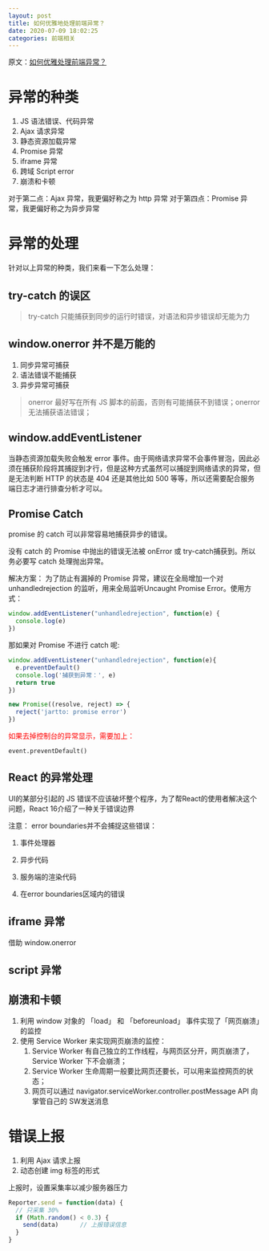 ```yaml
---
layout: post
title: 如何优雅地处理前端异常？
date: 2020-07-09 18:02:25
categories: 前端相关
---
```


原文：[如何优雅处理前端异常？](https://zhuanlan.zhihu.com/p/51800345)

# 异常的种类
1. JS 语法错误、代码异常
2. Ajax 请求异常
3. 静态资源加载异常
4. Promise 异常
6. iframe 异常
7. 跨域 Script error
8. 崩溃和卡顿

对于第二点：Ajax 异常，我更偏好称之为 http 异常
对于第四点：Promise 异常，我更偏好称之为异步异常

# 异常的处理

针对以上异常的种类，我们来看一下怎么处理：

## try-catch  的误区

> try-catch 只能捕获到同步的运行时错误，对语法和异步错误却无能为力

## window.onerror 并不是万能的

1. 同步异常可捕获
2. 语法错误不能捕获
3. 异步异常可捕获

> onerror 最好写在所有 JS 脚本的前面，否则有可能捕获不到错误；onerror 无法捕获语法错误；

## window.addEventListener

当静态资源加载失败会触发 error 事件。由于网络请求异常不会事件冒泡，因此必须在捕获阶段将其捕捉到才行，但是这种方式虽然可以捕捉到网络请求的异常，但是无法判断 HTTP 的状态是 404 还是其他比如 500 等等，所以还需要配合服务端日志才进行排查分析才可以。

## Promise Catch

promise 的 catch 可以非常容易地捕获异步的错误。

没有 catch 的 Promise 中抛出的错误无法被 onError 或 try-catch捕获到。所以务必要写 catch 处理抛出异常。

解决方案： 为了防止有漏掉的 Promise 异常，建议在全局增加一个对 unhandledrejection 的监听，用来全局监听Uncaught Promise Error。使用方式：

```js
window.addEventListener("unhandledrejection", function(e) {
  console.log(e)
})
```
那如果对 Promise 不进行 catch 呢:

```js
window.addEventListener("unhandledrejection", function(e){
  e.preventDefault()
  console.log('捕获到异常：', e)
  return true
})

new Promise((resolve, reject) => {
  reject('jartto: promise error')
})
```

<font color="red">如果去掉控制台的异常显示，需要加上：</font>

```
event.preventDefault()
```

## React 的异常处理

UI的某部分引起的 JS 错误不应该破坏整个程序，为了帮React的使用者解决这个问题，React 16介绍了一种关于错误边界

注意： error boundaries并不会捕捉这些错误：

1. 事件处理器

2. 异步代码

3. 服务端的渲染代码

4. 在error boundaries区域内的错误


## iframe 异常
借助 window.onerror


## script 异常

## 崩溃和卡顿

1. 利用 window 对象的 「load」 和 「beforeunload」 事件实现了「网页崩溃」的监控
2. 使用 Service Worker 来实现网页崩溃的监控：
	1. Service Worker 有自己独立的工作线程，与网页区分开，网页崩溃了，Service Worker 下不会崩溃；
	2. Service Worker 生命周期一般要比网页还要长，可以用来监控网页的状态；
	3. 网页可以通过 navigator.serviceWorker.controller.postMessage API 向掌管自己的 SW发送消息

# 错误上报

1. 利用 Ajax 请求上报
2. 动态创建 img 标签的形式

上报时，设置采集率以减少服务器压力

```js
Reporter.send = function(data) {
  // 只采集 30%
  if (Math.random() < 0.3) {
    send(data)      // 上报错误信息
  }
}
```
